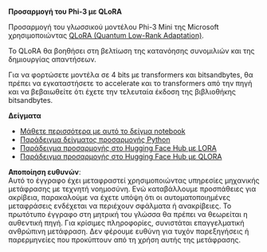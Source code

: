 **Προσαρμογή του Phi-3 με QLoRA**

Προσαρμογή του γλωσσικού μοντέλου Phi-3 Mini της Microsoft χρησιμοποιώντας [QLoRA (Quantum Low-Rank Adaptation)](https://github.com/artidoro/qlora). 

Το QLoRA θα βοηθήσει στη βελτίωση της κατανόησης συνομιλιών και της δημιουργίας απαντήσεων. 

Για να φορτώσετε μοντέλα σε 4 bits με transformers και bitsandbytes, θα πρέπει να εγκαταστήσετε το accelerate και το transformers από την πηγή και να βεβαιωθείτε ότι έχετε την τελευταία έκδοση της βιβλιοθήκης bitsandbytes.

**Δείγματα**
- [Μάθετε περισσότερα με αυτό το δείγμα notebook](../../../../code/03.Finetuning/Phi_3_Inference_Finetuning.ipynb)
- [Παράδειγμα δείγματος προσαρμογής Python](../../../../code/03.Finetuning/FineTrainingScript.py)
- [Παράδειγμα προσαρμογής στο Hugging Face Hub με LORA](../../../../code/03.Finetuning/Phi-3-finetune-lora-python.ipynb)
- [Παράδειγμα προσαρμογής στο Hugging Face Hub με QLORA](../../../../code/03.Finetuning/Phi-3-finetune-qlora-python.ipynb)

**Αποποίηση ευθυνών**:  
Αυτό το έγγραφο έχει μεταφραστεί χρησιμοποιώντας υπηρεσίες μηχανικής μετάφρασης με τεχνητή νοημοσύνη. Ενώ καταβάλλουμε προσπάθειες για ακρίβεια, παρακαλούμε να έχετε υπόψη ότι οι αυτοματοποιημένες μεταφράσεις ενδέχεται να περιέχουν σφάλματα ή ανακρίβειες. Το πρωτότυπο έγγραφο στη μητρική του γλώσσα θα πρέπει να θεωρείται η αυθεντική πηγή. Για κρίσιμες πληροφορίες, συνιστάται επαγγελματική ανθρώπινη μετάφραση. Δεν φέρουμε ευθύνη για τυχόν παρεξηγήσεις ή παρερμηνείες που προκύπτουν από τη χρήση αυτής της μετάφρασης.